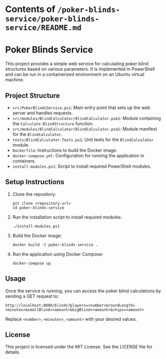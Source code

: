 # Contents of `/poker-blinds-service/poker-blinds-service/README.md`

# Poker Blinds Service

This project provides a simple web service for calculating poker blind structures based on various parameters. It is implemented in PowerShell and can be run in a containerized environment on an Ubuntu virtual machine.

## Project Structure

- `src/PokerBlindsService.ps1`: Main entry point that sets up the web server and handles requests.
- `src/modules/BlindCalculator/BlindCalculator.psm1`: Module containing the `Calculate-BlindStructure` function.
- `src/modules/BlindCalculator/BlindCalculator.psd1`: Module manifest for the `BlindCalculator`.
- `tests/BlindCalculator.Tests.ps1`: Unit tests for the `BlindCalculator` module.
- `Dockerfile`: Instructions to build the Docker image.
- `docker-compose.yml`: Configuration for running the application in containers.
- `install-modules.ps1`: Script to install required PowerShell modules.

## Setup Instructions

1. Clone the repository:
   ```
   git clone <repository-url>
   cd poker-blinds-service
   ```

2. Run the installation script to install required modules:
   ```
   ./install-modules.ps1
   ```

3. Build the Docker image:
   ```
   docker build -t poker-blinds-service .
   ```

4. Run the application using Docker Compose:
   ```
   docker-compose up
   ```

## Usage

Once the service is running, you can access the poker blind calculations by sending a GET request to:
```
http://localhost:8080/blinds?players=<number>&roundLength=<minutes>&smallBlind=<amount>&bigBlind=<amount>&chips=<amount>
```

Replace `<number>`, `<minutes>`, `<amount>` with your desired values.

## License

This project is licensed under the MIT License. See the LICENSE file for details.